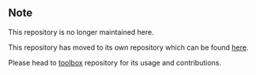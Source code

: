 ## Note

This repository is no longer maintained here.

This repository has moved to its own repository which can be found [here](https://github.com/toolboxtheplatform/toolbox.server).

Please head to [toolbox](https://github.com/toolboxtheplatform/toolbox.server) repository for its usage and contributions.
